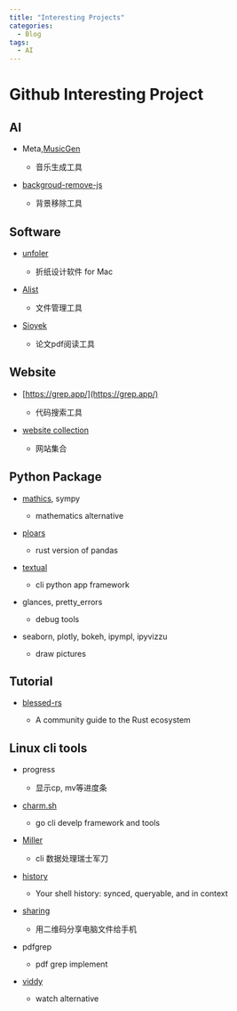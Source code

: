 ```yaml
---
title: "Interesting Projects"
categories:
  - Blog
tags:
  - AI
---
```


# Github Interesting Project

## AI

- Meta,[MusicGen](https://github.com/facebookresearch/audiocraft)

    - 音乐生成工具


- [backgroud-remove-js](https://github.com/imgly/background-removal-js)

    - 背景移除工具

## Software

- [unfoler](https://www.unfolder.app/)

    - 折纸设计软件 for Mac

- [Alist](https://github.com/alist-org/alist)

    - 文件管理工具

- [Sioyek](https://sioyek.info/)

    - 论文pdf阅读工具

## Website

- [https://grep.app/](https://grep.app/)

    - 代码搜索工具

- [website collection](https://insanelyusefulwebsites.com/)

    - 网站集合

## Python Package

- [mathics](https://mathics.org/), sympy

    - mathematics alternative

- [ploars](https://www.pola.rs/)

    - rust version of pandas

- [textual](https://textual.textualize.io/)

    - cli python app framework

- glances, pretty_errors

    - debug tools

- seaborn, plotly, bokeh, ipympl, ipyvizzu

    - draw pictures


## Tutorial

- [blessed-rs](https://github.com/nicoburns/blessed-rs)

    - A community guide to the Rust ecosystem

## Linux cli tools

- progress

    - 显示cp, mv等进度条

- [charm.sh](https://charm.sh/)

    - go cli develp framework and tools

- [Miller](https://github.com/johnkerl/miller)

    - cli 数据处理瑞士军刀

- [history](https://github.com/ddworken/hishtory)

    - Your shell history: synced, queryable, and in context

- [sharing](https://github.com/parvardegr/sharing)

    - 用二维码分享电脑文件给手机

- pdfgrep

    - pdf grep implement

- [viddy](https://github.com/sachaos/viddy)

    - watch alternative